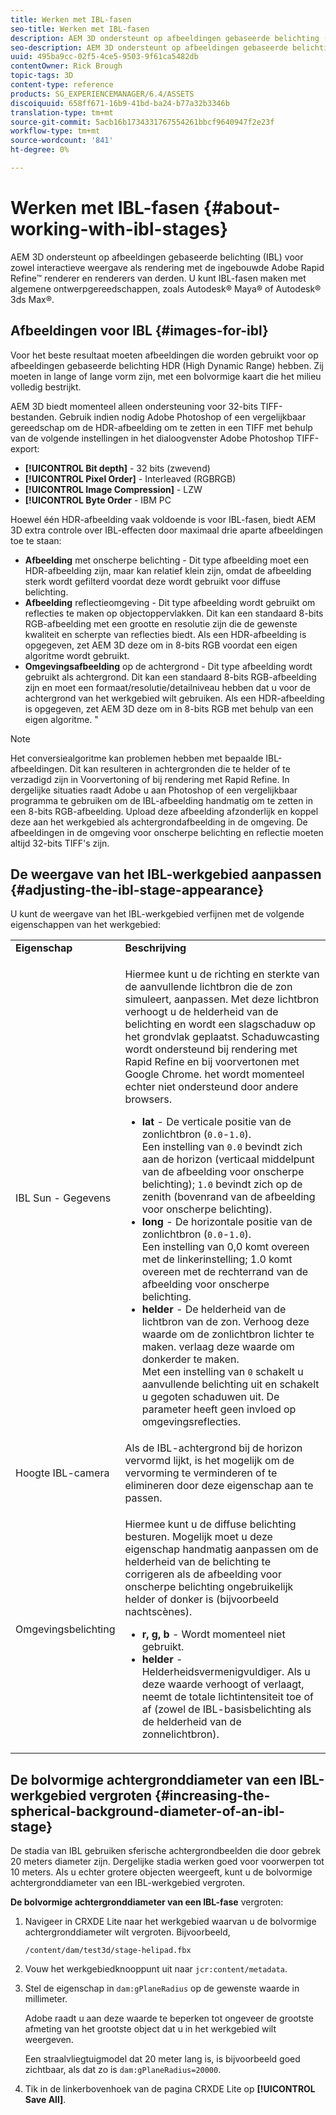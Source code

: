```yaml
---
title: Werken met IBL-fasen
seo-title: Werken met IBL-fasen
description: AEM 3D ondersteunt op afbeeldingen gebaseerde belichting (IBL) voor zowel interactieve weergave als rendering met de ingebouwde Adobe Rapid Refine™ renderer en renderers van derden.
seo-description: AEM 3D ondersteunt op afbeeldingen gebaseerde belichting (IBL) voor zowel interactieve weergave als rendering met de ingebouwde Adobe Rapid Refine™ renderer en renderers van derden.
uuid: 495ba9cc-02f5-4ce5-9503-9f61ca5482db
contentOwner: Rick Brough
topic-tags: 3D
content-type: reference
products: SG_EXPERIENCEMANAGER/6.4/ASSETS
discoiquuid: 658ff671-16b9-41bd-ba24-b77a32b3346b
translation-type: tm+mt
source-git-commit: 5acb16b1734331767554261bbcf9640947f2e23f
workflow-type: tm+mt
source-wordcount: '841'
ht-degree: 0%

---
```



# Werken met IBL-fasen {#about-working-with-ibl-stages}

AEM 3D ondersteunt op afbeeldingen gebaseerde belichting (IBL) voor zowel interactieve weergave als rendering met de ingebouwde Adobe Rapid Refine™ renderer en renderers van derden. U kunt IBL-fasen maken met algemene ontwerpgereedschappen, zoals Autodesk® Maya® of Autodesk® 3ds Max®.

## Afbeeldingen voor IBL {#images-for-ibl}

Voor het beste resultaat moeten afbeeldingen die worden gebruikt voor op afbeeldingen gebaseerde belichting HDR (High Dynamic Range) hebben. Zij moeten in lange of lange vorm zijn, met een bolvormige kaart die het milieu volledig bestrijkt.

AEM 3D biedt momenteel alleen ondersteuning voor 32-bits TIFF-bestanden. Gebruik indien nodig Adobe Photoshop of een vergelijkbaar gereedschap om de HDR-afbeelding om te zetten in een TIFF met behulp van de volgende instellingen in het dialoogvenster Adobe Photoshop TIFF-export:

* **[!UICONTROL Bit depth]** - 32 bits (zwevend)
* **[!UICONTROL Pixel Order]** - Interleaved (RGBRGB)
* **[!UICONTROL Image Compression]** - LZW
* **[!UICONTROL Byte Order** - IBM PC

Hoewel één HDR-afbeelding vaak voldoende is voor IBL-fasen, biedt AEM 3D extra controle over IBL-effecten door maximaal drie aparte afbeeldingen toe te staan:

* **Afbeelding** met onscherpe belichting - Dit type afbeelding moet een HDR-afbeelding zijn, maar kan relatief klein zijn, omdat de afbeelding sterk wordt gefilterd voordat deze wordt gebruikt voor diffuse belichting.
* **Afbeelding** reflectieomgeving - Dit type afbeelding wordt gebruikt om reflecties te maken op objectoppervlakken. Dit kan een standaard 8-bits RGB-afbeelding met een grootte en resolutie zijn die de gewenste kwaliteit en scherpte van reflecties biedt. Als een HDR-afbeelding is opgegeven, zet AEM 3D deze om in 8-bits RGB voordat een eigen algoritme wordt gebruikt.
* **Omgevingsafbeelding** op de achtergrond - Dit type afbeelding wordt gebruikt als achtergrond. Dit kan een standaard 8-bits RGB-afbeelding zijn en moet een formaat/resolutie/detailniveau hebben dat u voor de achtergrond van het werkgebied wilt gebruiken. Als een HDR-afbeelding is opgegeven, zet AEM 3D deze om in 8-bits RGB met behulp van een eigen algoritme. &quot;

>[!NOTE]
>
>Het conversiealgoritme kan problemen hebben met bepaalde IBL-afbeeldingen. Dit kan resulteren in achtergronden die te helder of te verzadigd zijn in Voorvertoning of bij rendering met Rapid Refine. In dergelijke situaties raadt Adobe u aan Photoshop of een vergelijkbaar programma te gebruiken om de IBL-afbeelding handmatig om te zetten in een 8-bits RGB-afbeelding. Upload deze afbeelding afzonderlijk en koppel deze aan het werkgebied als achtergrondafbeelding in de omgeving. De afbeeldingen in de omgeving voor onscherpe belichting en reflectie moeten altijd 32-bits TIFF&#39;s zijn.

## De weergave van het IBL-werkgebied aanpassen {#adjusting-the-ibl-stage-appearance}

U kunt de weergave van het IBL-werkgebied verfijnen met de volgende eigenschappen van het werkgebied:

<table> 
 <tbody> 
  <tr> 
   <td><strong>Eigenschap</strong><br /> </td> 
   <td><strong>Beschrijving</strong></td> 
  </tr> 
  <tr> 
   <td>IBL Sun - Gegevens</td> 
   <td><p>Hiermee kunt u de richting en sterkte van de aanvullende lichtbron die de zon simuleert, aanpassen. <span class="diff-html-added">Met deze lichtbron verhoogt u de helderheid van de belichting en wordt een slagschaduw op het grondvlak geplaatst. Schaduwcasting wordt ondersteund bij rendering met Rapid Refine en bij voorvertonen met Google Chrome. het wordt momenteel echter niet ondersteund door andere browsers.</span></p> 
    <ul> 
     <li><strong>lat</strong> - De verticale positie van de zonlichtbron (<code>0.0</code>-<code>1.0</code>).<br /> Een instelling van <code>0.0</code> bevindt zich aan de horizon (verticaal middelpunt van de afbeelding voor onscherpe belichting); <code>1.0</code> bevindt zich op de zenith (bovenrand van de afbeelding voor onscherpe belichting).</li> 
     <li><strong>long</strong> - De horizontale positie van de zonlichtbron (<code>0.0</code>-<code>1.0</code>).<br /> Een instelling van 0,0 komt overeen met de linkerinstelling; 1.0 komt overeen met de rechterrand van de afbeelding voor onscherpe belichting.<br /> </li> 
     <li><strong>helder</strong> - De helderheid van de lichtbron van de zon. Verhoog deze waarde om de zonlichtbron lichter te maken. verlaag deze waarde om donkerder te maken. <br /> Met een instelling van <code>0</code> schakelt u aanvullende belichting uit en schakelt u gegoten schaduwen uit. De parameter heeft geen invloed op omgevingsreflecties.<br /> </li> 
    </ul> </td> 
  </tr> 
  <tr> 
   <td>Hoogte IBL-camera</td> 
   <td>Als de IBL-achtergrond bij de horizon vervormd lijkt, is het mogelijk om de vervorming te verminderen of te elimineren door deze eigenschap aan te passen. <br /> </td> 
  </tr> 
  <tr> 
   <td>Omgevingsbelichting</td> 
   <td><p><span class="diff-html-added">Hiermee kunt u de diffuse belichting besturen. Mogelijk moet u deze eigenschap handmatig aanpassen om de helderheid van de belichting te corrigeren als de afbeelding voor onscherpe belichting ongebruikelijk helder of donker is (bijvoorbeeld nachtscènes).</span></p> 
    <ul> 
     <li><strong>r, g, b</strong> - Wordt momenteel niet gebruikt.</li> 
     <li><strong>helder</strong> - <span class="diff-html-added">Helderheidsvermenigvuldiger. Als u deze waarde verhoogt of verlaagt, neemt de totale lichtintensiteit toe of af (zowel de IBL-basisbelichting als de helderheid van de zonnelichtbron).</span></li> 
    </ul> </td> 
  </tr> 
 </tbody> 
</table>

## De bolvormige achtergronddiameter van een IBL-werkgebied vergroten {#increasing-the-spherical-background-diameter-of-an-ibl-stage}

De stadia van IBL gebruiken sferische achtergrondbeelden die door gebrek 20 meters diameter zijn. Dergelijke stadia werken goed voor voorwerpen tot 10 meters. Als u echter grotere objecten weergeeft, kunt u de bolvormige achtergronddiameter van een IBL-werkgebied vergroten.

**De bolvormige achtergronddiameter van een IBL-fase** vergroten:

1. Navigeer in CRXDE Lite naar het werkgebied waarvan u de bolvormige achtergronddiameter wilt vergroten. Bijvoorbeeld,

   `/content/dam/test3d/stage-helipad.fbx`

1. Vouw het werkgebiedknooppunt uit naar `jcr:content/metadata`.
1. Stel de eigenschap in `dam:gPlaneRadius` op de gewenste waarde in millimeter.

   Adobe raadt u aan deze waarde te beperken tot ongeveer de grootste afmeting van het grootste object dat u in het werkgebied wilt weergeven.

   Een straalvliegtuigmodel dat 20 meter lang is, is bijvoorbeeld goed zichtbaar, als dat zo is `dam:gPlaneRadius=20000`.

1. Tik in de linkerbovenhoek van de pagina CRXDE Lite op **[!UICONTROL Save All]**.


